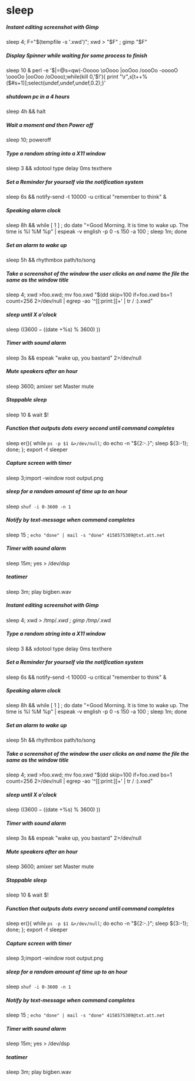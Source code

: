 # sleep

##### Instant editing screenshot with Gimp

   sleep  4; F="$(tempfile -s '.xwd')"; xwd > "$F" ; gimp "$F"

##### Display Spinner while waiting for some process to finish

   sleep  10 & perl -e '$|=@s=qw(-Ooooo \oOooo |ooOoo /oooOo -ooooO \oooOo |ooOoo /oOooo);while(kill 0,'$!'){ print "\r",$s[$t++%($#s+1)];select(undef,undef,undef,0.2);}'

##### shutdown pc in a 4 hours

   sleep  4h && halt

##### Wait a moment and then Power off

   sleep  10; poweroff

##### Type a random string into a X11 window

   sleep  3 && xdotool type delay 0ms texthere

##### Set a Reminder for yourself via the notification system

   sleep  6s && notify-send -t 10000 -u critical "remember to think" &

##### Speaking alarm clock

   sleep  8h && while [ 1 ] ; do date "+Good Morning. It is time to wake up. The time is %I %M %p" | espeak -v english -p 0 -s 150 -a 100 ; sleep 1m; done

##### Set an alarm to wake up

   sleep  5h && rhythmbox path/to/song

##### Take a screenshot of the window the user clicks on and name the file the same as the window title

   sleep  4; xwd >foo.xwd; mv foo.xwd "$(dd skip=100 if=foo.xwd bs=1 count=256 2>/dev/null | egrep -ao '^[[:print:]]+' | tr / :).xwd"

##### sleep until X o'clock

   sleep  $((3600 - ($(date +%s) % 3600) ))

##### Timer with sound alarm

   sleep  3s && espeak "wake up, you bastard" 2>/dev/null

##### Mute speakers after an hour

   sleep  3600; amixer set Master mute

##### Stoppable sleep

   sleep  10 & wait $!

##### Function that outputs dots every second until command completes

   sleep er(){ while `ps -p $1 &>/dev/null`; do echo -n "${2:-.}"; sleep ${3:-1}; done; }; export -f sleeper

##### Capture screen with timer

   sleep  3;import -window root output.png

##### sleep for a random amount of time up to an hour

   sleep  `shuf -i 0-3600 -n 1`

##### Notify by text-message when command completes

   sleep  15 ; `echo "done" | mail -s "done" 4158575309@txt.att.net`

##### Timer with sound alarm

   sleep  15m; yes > /dev/dsp

##### teatimer

   sleep  3m; play bigben.wav

##### Instant editing screenshot with Gimp

   sleep  4; xwd > /tmp/_.xwd ; gimp /tmp/_.xwd

##### Type a random string into a X11 window

   sleep  3 && xdotool type delay 0ms texthere

##### Set a Reminder for yourself via the notification system

   sleep  6s && notify-send -t 10000 -u critical "remember to think" &

##### Speaking alarm clock

   sleep  8h && while [ 1 ] ; do date "+Good Morning. It is time to wake up. The time is %I %M %p" | espeak -v english -p 0 -s 150 -a 100 ; sleep 1m; done

##### Set an alarm to wake up

   sleep  5h && rhythmbox path/to/song

##### Take a screenshot of the window the user clicks on and name the file the same as the window title

   sleep  4; xwd >foo.xwd; mv foo.xwd "$(dd skip=100 if=foo.xwd bs=1 count=256 2>/dev/null | egrep -ao '^[[:print:]]+' | tr / :).xwd"

##### sleep until X o'clock

   sleep  $((3600 - ($(date +%s) % 3600) ))

##### Timer with sound alarm

   sleep  3s && espeak "wake up, you bastard" 2>/dev/null

##### Mute speakers after an hour

   sleep  3600; amixer set Master mute

##### Stoppable sleep

   sleep  10 & wait $!

##### Function that outputs dots every second until command completes

   sleep er(){ while `ps -p $1 &>/dev/null`; do echo -n "${2:-.}"; sleep ${3:-1}; done; }; export -f sleeper

##### Capture screen with timer

   sleep  3;import -window root output.png

##### sleep for a random amount of time up to an hour

   sleep  `shuf -i 0-3600 -n 1`

##### Notify by text-message when command completes

   sleep  15 ; `echo "done" | mail -s "done" 4158575309@txt.att.net`

##### Timer with sound alarm

   sleep  15m; yes > /dev/dsp

##### teatimer

   sleep  3m; play bigben.wav
